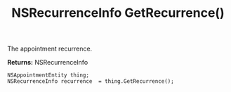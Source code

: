 ﻿---
uid: crmscript_ref_NSAppointmentEntity_GetRecurrence
title: NSRecurrenceInfo GetRecurrence()
intellisense: NSAppointmentEntity.GetRecurrence
keywords: NSAppointmentEntity, GetRecurrence
so.topic: reference
---

The appointment recurrence.

**Returns:** NSRecurrenceInfo


```crmscript
NSAppointmentEntity thing;
NSRecurrenceInfo recurrence  = thing.GetRecurrence();
```


